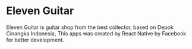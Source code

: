 # Eleven Guitar

Eleven Guitar is guitar shop from the best collector, based on Depok Cinangka Indonesia, This apps was created by React Native by Facebook for better development.


